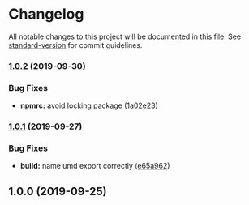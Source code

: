 # Changelog

All notable changes to this project will be documented in this file. See [standard-version](https://github.com/conventional-changelog/standard-version) for commit guidelines.

### [1.0.2](https://github.com/mihar-22/preact-hooks-instance/compare/v1.0.1...v1.0.2) (2019-09-30)


### Bug Fixes

* **npmrc:** avoid locking package ([1a02e23](https://github.com/mihar-22/preact-hooks-instance/commit/1a02e23))

### [1.0.1](https://github.com/mihar-22/preact-hooks-instance/compare/v1.0.0...v1.0.1) (2019-09-27)


### Bug Fixes

* **build:** name umd export correctly ([e65a962](https://github.com/mihar-22/preact-hooks-instance/commit/e65a962))

## 1.0.0 (2019-09-25)
